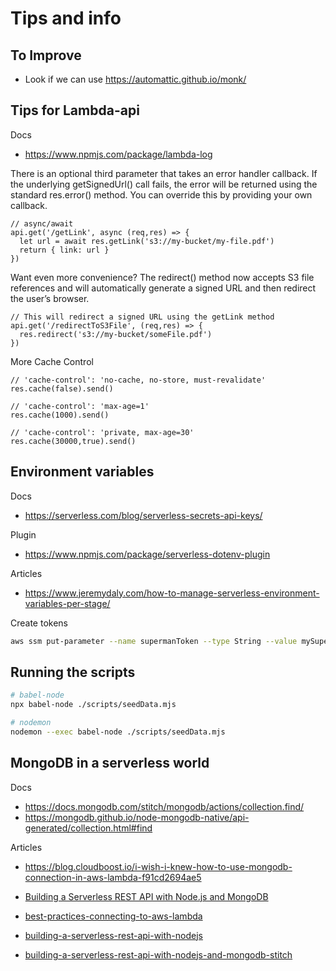 # Tips and info

## To Improve

- Look if we can use https://automattic.github.io/monk/

## Tips for Lambda-api

Docs
- https://www.npmjs.com/package/lambda-log


There is an optional third parameter that takes an error handler callback. If the underlying getSignedUrl() call fails, the error will be returned using the standard res.error() method. You can override this by providing your own callback.

```
// async/await
api.get('/getLink', async (req,res) => {
  let url = await res.getLink('s3://my-bucket/my-file.pdf')
  return { link: url }
})
```

Want even more convenience? The redirect() method now accepts S3 file references and will automatically generate a signed URL and then redirect the user’s browser.

```
// This will redirect a signed URL using the getLink method
api.get('/redirectToS3File', (req,res) => {
  res.redirect('s3://my-bucket/someFile.pdf')
})
```

More Cache Control

```
// 'cache-control': 'no-cache, no-store, must-revalidate'
res.cache(false).send()

// 'cache-control': 'max-age=1'
res.cache(1000).send()

// 'cache-control': 'private, max-age=30'
res.cache(30000,true).send()
```

## Environment variables

Docs
- https://serverless.com/blog/serverless-secrets-api-keys/

Plugin
- https://www.npmjs.com/package/serverless-dotenv-plugin

Articles
- https://www.jeremydaly.com/how-to-manage-serverless-environment-variables-per-stage/

Create tokens

```bash
aws ssm put-parameter --name supermanToken --type String --value mySupermanToken
```

## Running the scripts

```bash
# babel-node
npx babel-node ./scripts/seedData.mjs

# nodemon
nodemon --exec babel-node ./scripts/seedData.mjs
```

## MongoDB in a serverless world

Docs
- https://docs.mongodb.com/stitch/mongodb/actions/collection.find/
- https://mongodb.github.io/node-mongodb-native/api-generated/collection.html#find

Articles
- https://blog.cloudboost.io/i-wish-i-knew-how-to-use-mongodb-connection-in-aws-lambda-f91cd2694ae5
- [Building a Serverless REST API with Node.js and MongoDB](https://hackernoon.com/building-a-serverless-rest-api-with-node-js-and-mongodb-2e0ed0638f47)
- [best-practices-connecting-to-aws-lambda](https://docs.atlas.mongodb.com/best-practices-connecting-to-aws-lambda/)

- [building-a-serverless-rest-api-with-nodejs](https://github.com/adnanrahic/building-a-serverless-rest-api-with-nodejs)

- [building-a-serverless-rest-api-with-nodejs-and-mongodb-stitch](https://github.com/adnanrahic/building-a-serverless-rest-api-with-nodejs-and-mongodb-stitch)
